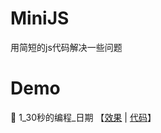 <!--
 * @Descripttion: MiniJS
 * @version: v1.0.0
 * @Author: Liuxin   微信: L2315496341 欢迎交流
 * @Date: 2019-08-28 16:18:43
 * @LastEditors: Liuxin
 * @LastEditTime: 2019-08-29 16:05:49
 -->
# MiniJS
用简短的js代码解决一些问题

<!-- **Tips:**
为了便于直观展示结果，项目内所有demo是基于vue写的。
此项目只是**为了说明问题、提供实现思路**，重点在于methods本身，不必过于在意用了什么框架。 -->

# Demo

🚀 1_30秒的编程_日期 【[效果](https://webxing.github.io/MiniCSS/1_30秒的编程_日期.html) \| [代码](https://github.com/webxing/MiniCSS/blob/master/1_30秒的编程_日期.html)】





<!-- 🚀🏷🔖🧶🧵🕸🦋🌈💧🎗💎🎈🎀📬💌🔹 -->


